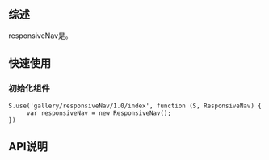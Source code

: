 ## 综述

responsiveNav是。

## 快速使用

### 初始化组件

    S.use('gallery/responsiveNav/1.0/index', function (S, ResponsiveNav) {
         var responsiveNav = new ResponsiveNav();
    })

## API说明

